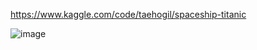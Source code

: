 https://www.kaggle.com/code/taehogil/spaceship-titanic

![image](https://github.com/sejongsmarcle/2023_Spring_Kaggle_Study/assets/94752167/23f0a51d-22f3-49d3-800b-d64c9294acb1)
